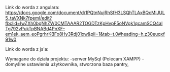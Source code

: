 Link do worda z angulara:
    https://docs.google.com/document/d/1PQtnNujRhSfH3LSQhTLAxBQcMIJUL5_taVXNk7fpemI/edit?fbclid=IwZXh0bgNhZW0CMTAAAR2TOGDTzKpHvpF5oNVgk1qcamSCQ4alTg792vPukTpBNABd4PnXF-em1ek_aem_eoPgrhrKBFx8Hy3Rdj01xw&pli=1&tab=t.0#heading=h.z30euqxf91w0

Link do worda z js'a:
    

Wymagane do działa projektu:
    -serwer MySql (Polecam XAMPP) - domyślne ustawienia użytkownika, stworzona baza pantry,
    